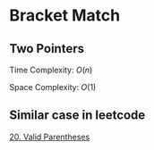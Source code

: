 # Bracket Match

## Two Pointers

Time Complexity: $O(n)$

Space Complexity: $O(1)$

## Similar case in leetcode
[20. Valid Parentheses](https://leetcode.com/problems/valid-parentheses/)
